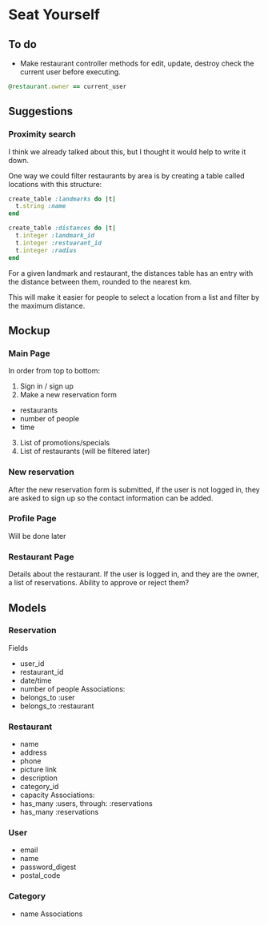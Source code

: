 # Seat Yourself

## To do

- Make restaurant controller methods for edit, update, destroy check the current user before executing.

```ruby
@restaurant.owner == current_user
```



## Suggestions

### Proximity search

I think we already talked about this, but I thought it would help to write it down.

One way we could filter restaurants by area is by creating a table called locations with this structure:

```ruby
create_table :landmarks do |t|
  t.string :name
end

create_table :distances do |t|
  t.integer :landmark_id
  t.integer :restuarant_id
  t.integer :radius
end
```

For a given landmark and restaurant, the distances table has an entry with
the distance between them, rounded to the nearest km.

This will make it easier for people to select a location from a list and
filter by the maximum distance.


## Mockup

### Main Page

In order from top to bottom:
1. Sign in / sign up
2. Make a new reservation form
  - restaurants
  - number of people
  - time
3. List of promotions/specials
4. List of restaurants (will be filtered later)

### New reservation

After the new reservation form is submitted, if the user is not logged in, they
are asked to sign up so the contact information can be added.

### Profile Page

Will be done later

### Restaurant Page

Details about the restaurant. If the user is logged in, and they are the owner,
a list of reservations. Ability to approve or reject them?

## Models

### Reservation

Fields
  - user_id
  - restaurant_id
  - date/time
  - number of people
Associations:
  - belongs_to :user
  - belongs_to :restaurant

### Restaurant
  - name
  - address
  - phone
  - picture link
  - description
  - category_id
  - capacity
Associations:
  - has_many :users, through: :reservations
  - has_many :reservations

### User

 - email
 - name
 - password_digest
 - postal_code

### Category
 - name
 Associations
